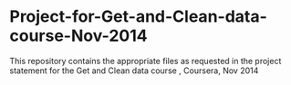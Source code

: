Project-for-Get-and-Clean-data-course-Nov-2014
==============================================

This repository contains the appropriate files as requested in the project statement for the Get and Clean data course , Coursera, Nov 2014
